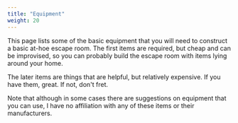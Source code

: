 ```yaml
---
title: "Equipment"
weight: 20
---
```


This page lists some of the basic equipment that you will need to construct
a basic at-hoe escape room. The first items are required, but cheap and can
be improvised, so you can probably build the escape room with items lying
around your home.

The later items are things that are helpful, but relatively expensive. If
you have them, great. If not, don't fret.

Note that although in some cases there are suggestions on equipment that
you can use, I have no affiliation with any of these items or their
manufacturers.
